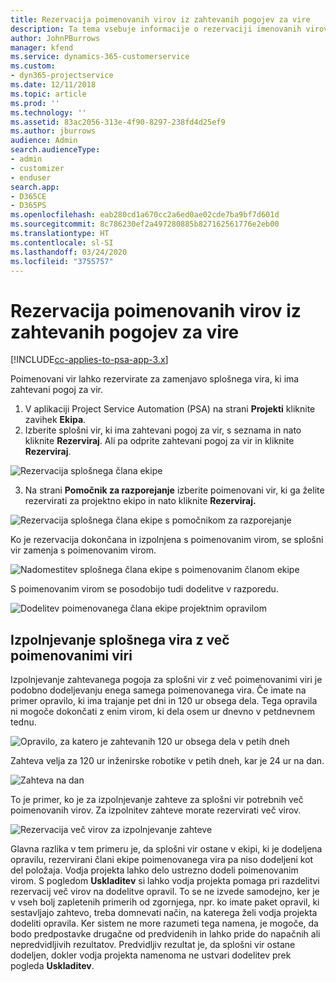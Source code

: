 ```yaml
---
title: Rezervacija poimenovanih virov iz zahtevanih pogojev za vire
description: Ta tema vsebuje informacije o rezervaciji imenovanih virov za zahtevo za splošni vir.
author: JohnPBurrows
manager: kfend
ms.service: dynamics-365-customerservice
ms.custom:
- dyn365-projectservice
ms.date: 12/11/2018
ms.topic: article
ms.prod: ''
ms.technology: ''
ms.assetid: 83ac2056-313e-4f90-8297-238fd4d25ef9
ms.author: jburrows
audience: Admin
search.audienceType:
- admin
- customizer
- enduser
search.app:
- D365CE
- D365PS
ms.openlocfilehash: eab280cd1a670cc2a6ed0ae02cde7ba9bf7d601d
ms.sourcegitcommit: 8c786230ef2a497280885b827162561776e2eb00
ms.translationtype: HT
ms.contentlocale: sl-SI
ms.lasthandoff: 03/24/2020
ms.locfileid: "3755757"
---
```

# <a name="book-named-resources-from-resource-requirements"></a>Rezervacija poimenovanih virov iz zahtevanih pogojev za vire

[!INCLUDE[cc-applies-to-psa-app-3.x](../includes/cc-applies-to-psa-app-3x.md)]

Poimenovani vir lahko rezervirate za zamenjavo splošnega vira, ki ima zahtevani pogoj za vir.

1. V aplikaciji Project Service Automation (PSA) na strani **Projekti** kliknite zavihek **Ekipa**.
2. Izberite splošni vir, ki ima zahtevani pogoj za vir, s seznama in nato kliknite **Rezerviraj**. Ali pa odprite zahtevani pogoj za vir in kliknite **Rezerviraj**.


![Rezervacija splošnega člana ekipe](media/RM-how-to-14.png)


3. Na strani **Pomočnik za razporejanje** izberite poimenovani vir, ki ga želite rezervirati za projektno ekipo in nato kliknite **Rezerviraj.**

![Rezervacija splošnega člana ekipe s pomočnikom za razporejanje](media/RM-how-to-15.png)

Ko je rezervacija dokončana in izpolnjena s poimenovanim virom, se splošni vir zamenja s poimenovanim virom.

![Nadomestitev splošnega člana ekipe s poimenovanim članom ekipe](media/RM-how-to-16.png)

S poimenovanim virom se posodobijo tudi dodelitve v razporedu.

![Dodelitev poimenovanega člana ekipe projektnim opravilom](media/RM-how-to-17.png)

## <a name="fulfill-a-generic-resource-with-multiple-named-resources"></a>Izpolnjevanje splošnega vira z več poimenovanimi viri
Izpolnjevanje zahtevanega pogoja za splošni vir z več poimenovanimi viri je podobno dodeljevanju enega samega poimenovanega vira. Če imate na primer opravilo, ki ima trajanje pet dni in 120 ur obsega dela. Tega opravila ni mogoče dokončati z enim virom, ki dela osem ur dnevno v petdnevnem tednu. 

![Opravilo, za katero je zahtevanih 120 ur obsega dela v petih dneh](media/RM-how-to-21.png)

Zahteva velja za 120 ur inženirske robotike v petih dneh, kar je 24 ur na dan.

![Zahteva na dan](media/RM-how-to-22.png)

To je primer, ko je za izpolnjevanje zahteve za splošni vir potrebnih več poimenovanih virov. Za izpolnitev zahteve morate rezervirati več virov.

![Rezervacija več virov za izpolnjevanje zahteve](media/RM-how-to-23.png)

Glavna razlika v tem primeru je, da splošni vir ostane v ekipi, ki je dodeljena opravilu, rezervirani člani ekipe poimenovanega vira pa niso dodeljeni kot del položaja. Vodja projekta lahko delo ustrezno dodeli poimenovanim virom. S pogledom **Uskladitev** si lahko vodja projekta pomaga pri razdelitvi rezervacij več virov na dodelitve opravil. To se ne izvede samodejno, ker je v vseh bolj zapletenih primerih od zgornjega, npr. ko imate paket opravil, ki sestavljajo zahtevo, treba domnevati način, na katerega želi vodja projekta dodeliti opravila. Ker sistem ne more razumeti tega namena, je mogoče, da bodo predpostavke drugačne od predvidenih in lahko pride do napačnih ali nepredvidljivih rezultatov. Predvidljiv rezultat je, da splošni vir ostane dodeljen, dokler vodja projekta namenoma ne ustvari dodelitev prek pogleda **Uskladitev**.


